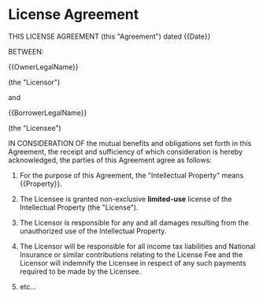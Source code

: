 # License Agreement

THIS LICENSE AGREEMENT (this "Agreement") dated {{Date}}

BETWEEN:

{{OwnerLegalName}}

(the "Licensor")

and

{{BorrowerLegalName}}

(the "Licensee")

IN CONSIDERATION OF the mutual benefits and obligations set forth in this
Agreement, the receipt and sufficiency of which consideration is hereby
acknowledged, the parties of this Agreement agree as follows:

1. For the purpose of this Agreement, the "Intellectual Property" means
{{Property}}.

2. The Licensee is granted non-exclusive **limited-use** license of the
Intellectual Property (the "License").

3. The Licensor is responsible for any and all damages resulting from the
unauthorized use of the Intellectual Property.

4. The Licensor will be responsible for all income tax liabilities and National
Insurance or similar contributions relating to the License Fee and the Licensor
will indemnify the Licensee in respect of any such payments required to be made
by the Licensee.

5. etc...
